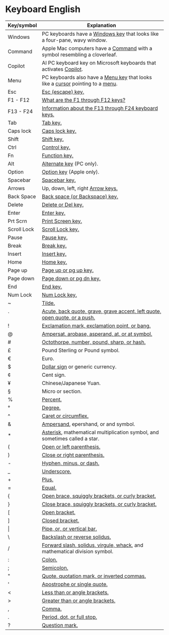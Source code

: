 # Keyboard English

| Key/symbol  | Explanation                                                  |
| ----------- | ------------------------------------------------------------ |
| Windows     | PC keyboards have a [Windows key](https://www.computerhope.com/jargon/w/winkey.htm) that looks like a four-pane, wavy window. |
| Command     | Apple Mac computers have a [Command](https://www.computerhope.com/jargon/c/commkey.htm) with a symbol resembling a cloverleaf. |
| Copilot     | AI PC keyboard key on Microsoft keyboards that activates [Copilot](https://www.computerhope.com/jargon/m/microsoft-copilot.htm). |
| Menu        | PC keyboards also have a [Menu key](https://www.computerhope.com/jargon/w/winkey.htm) that looks like a [cursor](https://www.computerhope.com/jargon/c/cursor.htm) pointing to a [menu](https://www.computerhope.com/jargon/m/menu.htm). |
| Esc         | [Esc (escape) key.](https://www.computerhope.com/jargon/e/esc.htm) |
| F1 - F12    | [What are the F1 through F12 keys?](https://www.computerhope.com/issues/ch000306.htm) |
| F13 - F24   | [Information about the F13 through F24 keyboard keys.](https://www.computerhope.com/issues/ch000306.htm#f13-f24) |
| Tab         | [Tab key.](https://www.computerhope.com/jargon/t/tab-key.htm) |
| Caps lock   | [Caps lock key.](https://www.computerhope.com/jargon/c/capslock.htm) |
| Shift       | [Shift key.](https://www.computerhope.com/jargon/s/shiftkey.htm) |
| Ctrl        | [Control key.](https://www.computerhope.com/jargon/c/ctrl.htm) |
| Fn          | [Function key.](https://www.computerhope.com/jargon/f/fn.htm) |
| Alt         | [Alternate key](https://www.computerhope.com/jargon/a/alt.htm) (PC only). |
| Option      | [Option key](https://www.computerhope.com/jargon/o/optionkey.htm) (Apple only). |
| Spacebar    | [Spacebar key.](https://www.computerhope.com/jargon/s/spacebar.htm) |
| Arrows      | Up, down, left, right [Arrow keys.](https://www.computerhope.com/jargon/a/arrowkey.htm) |
| Back Space  | [Back space (or Backspace) key.](https://www.computerhope.com/jargon/b/backspac.htm) |
| Delete      | [Delete or Del key.](https://www.computerhope.com/jargon/d/delete.htm) |
| Enter       | [Enter key.](https://www.computerhope.com/jargon/e/enterkey.htm) |
| Prt Scrn    | [Print Screen key.](https://www.computerhope.com/jargon/p/printkey.htm) |
| Scroll Lock | [Scroll Lock key.](https://www.computerhope.com/jargon/s/scrolock.htm) |
| Pause       | [Pause key.](https://www.computerhope.com/jargon/p/pausekey.htm) |
| Break       | [Break key.](https://www.computerhope.com/jargon/b/break.htm) |
| Insert      | [Insert key.](https://www.computerhope.com/jargon/i/insertke.htm) |
| Home        | [Home key.](https://www.computerhope.com/jargon/h/homekey.htm) |
| Page up     | [Page up or pg up key.](https://www.computerhope.com/jargon/p/pgupkey.htm) |
| Page down   | [Page down or pg dn key.](https://www.computerhope.com/jargon/p/pgdnkey.htm) |
| End         | [End key.](https://www.computerhope.com/jargon/e/endkey.htm) |
| Num Lock    | [Num Lock key.](https://www.computerhope.com/jargon/n/numlock.htm) |
| ~           | [Tilde.](https://www.computerhope.com/jargon/t/tilde.htm)    |
| `           | [Acute, back quote, grave, grave accent, left quote, open quote, or a push.](https://www.computerhope.com/jargon/b/backquot.htm) |
| !           | [Exclamation mark, exclamation point, or bang.](https://www.computerhope.com/jargon/e/exclamation-mark.htm) |
| @           | [Ampersat, arobase, asperand, at, or at symbol.](https://www.computerhope.com/jargon/a/at.htm) |
| #           | [Octothorpe, number, pound, sharp, or hash.](https://www.computerhope.com/jargon/o/octothor.htm) |
| £           | Pound Sterling or Pound symbol.                              |
| €           | Euro.                                                        |
| $           | [Dollar sign](https://www.computerhope.com/jargon/d/dollarsign.htm) or generic currency. |
| ¢           | Cent sign.                                                   |
| ¥           | Chinese/Japanese Yuan.                                       |
| §           | Micro or section.                                            |
| %           | [Percent.](https://www.computerhope.com/jargon/p/percent.htm) |
| °           | [Degree.](https://www.computerhope.com/jargon/d/degree.htm)  |
| ^           | [Caret or circumflex.](https://www.computerhope.com/jargon/c/caret.htm) |
| &           | [Ampersand](https://www.computerhope.com/jargon/a/ampersand.htm), epershand, or and symbol. |
| *           | [Asterisk](https://www.computerhope.com/jargon/a/asterisk.htm), mathematical multiplication symbol, and sometimes called a star. |
| (           | [Open or left parenthesis.](https://www.computerhope.com/jargon/p/parenthe.htm) |
| )           | [Close or right parenthesis.](https://www.computerhope.com/jargon/p/parenthe.htm) |
| -           | [Hyphen, minus, or dash.](https://www.computerhope.com/jargon/h/hyphen.htm) |
| _           | [Underscore.](https://www.computerhope.com/jargon/u/undersco.htm) |
| +           | [Plus.](https://www.computerhope.com/jargon/p/plus.htm)      |
| =           | [Equal.](https://www.computerhope.com/jargon/e/equal.htm)    |
| {           | [Open brace, squiggly brackets, or curly bracket.](https://www.computerhope.com/jargon/c/curlybra.htm) |
| }           | [Close brace, squiggly brackets, or curly bracket.](https://www.computerhope.com/jargon/c/curlybra.htm) |
| [           | [Open bracket.](https://www.computerhope.com/jargon/b/bracket.htm) |
| ]           | [Closed bracket.](https://www.computerhope.com/jargon/b/bracket.htm) |
| \|          | [Pipe, or, or vertical bar.](https://www.computerhope.com/jargon/p/pipe.htm) |
| \           | [Backslash or reverse solidus.](https://www.computerhope.com/jargon/b/backslash.htm) |
| /           | [Forward slash, solidus, virgule, whack](https://www.computerhope.com/jargon/f/forwards.htm), and mathematical division symbol. |
| :           | [Colon.](https://www.computerhope.com/jargon/c/colon.htm)    |
| ;           | [Semicolon.](https://www.computerhope.com/jargon/s/semicolo.htm) |
| "           | [Quote, quotation mark, or inverted commas.](https://www.computerhope.com/jargon/q/quote.htm) |
| '           | [Apostrophe or single quote.](https://www.computerhope.com/jargon/s/singquot.htm) |
| <           | [Less than or angle brackets.](https://www.computerhope.com/jargon/l/lessthan.htm) |
| >           | [Greater than or angle brackets.](https://www.computerhope.com/jargon/g/greathan.htm) |
| ,           | [Comma.](https://www.computerhope.com/jargon/c/comma.htm)    |
| .           | [Period, dot, or full stop.](https://www.computerhope.com/jargon/p/period.htm) |
| ?           | [Question mark.](https://www.computerhope.com/jargon/q/question.htm) |